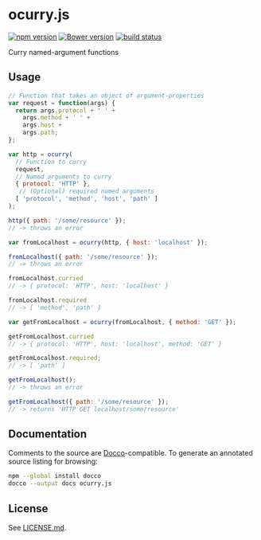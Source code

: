 ocurry.js
=========

[![npm version](https://img.shields.io/npm/v/ocurry.svg)](https://www.npmjs.com/package/ocurry)
[![Bower version](https://img.shields.io/bower/v/ocurry.svg)](http://bower.io/search/?q=ocurry)
[![build status](https://img.shields.io/travis/kemitchell/ocurry.js.svg)](http://travis-ci.org/kemitchell/ocurry.js)

Curry named-argument functions

Usage
-----

```javascript
// Function that takes an object of argument-properties
var request = function(args) {
  return args.protocol + ' ' +
    args.method + ' ' +
    args.host +
    args.path;
};

var http = ocurry(
  // Function to curry
  request,
  // Named arguments to curry
  { protocol: 'HTTP' },
   // (Optional) required named arguments
  [ 'protocol', 'method', 'host', 'path' ]
);

http({ path: '/some/resource' });
// -> throws an error

var fromLocalhost = ocurry(http, { host: 'localhost' });

fromLocalhost({ path: '/some/resource' });
// -> throws an error

fromLocalhost.curried
// -> { protocol: 'HTTP', host: 'localhost' }

fromLocalhost.required
// -> [ 'method', 'path' ]

var getFromLocalhost = ocurry(fromLocalhost, { method: 'GET' });

getFromLocalhost.curried
// -> { protocol: 'HTTP', host: 'localhost', method: 'GET' }

getFromLocalhost.required;
// -> [ 'path' ]

getFromLocalhost();
// -> throws an error

getFromLocalhost({ path: '/some/resource' });
// -> returns 'HTTP GET localhost/some/resource'
```

Documentation
-------------

Comments to the source are [Docco](http://jashkenas.github.io/docco/)-compatible. To generate an annotated source listing for browsing:

```bash
npm --global install docco
docco --output docs ocurry.js
```

License
-------

See [LICENSE.md](./LICENSE.md).
